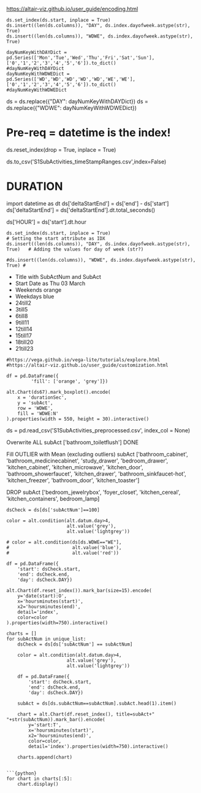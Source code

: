 https://altair-viz.github.io/user_guide/encoding.html

```{python}
ds.set_index(ds.start, inplace = True)
ds.insert((len(ds.columns)), "DAY", ds.index.dayofweek.astype(str), True)
ds.insert((len(ds.columns)), "WDWE", ds.index.dayofweek.astype(str), True)
```

```{python}
dayNumKeyWithDAYDict = pd.Series(['Mon','Tue','Wed','Thu','Fri','Sat','Sun'], ['0','1','2','3','4','5','6']).to_dict()
#dayNumKeyWithDAYDict
dayNumKeyWithWDWEDict = pd.Series(['WD','WD','WD','WD','WD','WE','WE'], ['0','1','2','3','4','5','6']).to_dict()
#dayNumKeyWithWDWEDict
```

ds = ds.replace({"DAY": dayNumKeyWithDAYDict})
ds = ds.replace({"WDWE": dayNumKeyWithWDWEDict})

# Pre-req = datetime is the index!
ds.reset_index(drop = True, inplace = True)


ds.to_csv('S1SubActivities_timeStampRanges.csv',index=False)

# DURATION
import datetime as dt
ds['deltaStartEnd'] = ds['end'] - ds['start']
ds['deltaStartEnd'] = ds['deltaStartEnd'].dt.total_seconds()

ds['HOUR'] = ds['start'].dt.hour

```{py}
ds.set_index(ds.start, inplace = True)                                      # Setting the start attribute as IDX
ds.insert((len(ds.columns)), "DAY", ds.index.dayofweek.astype(str), True)   # Adding the values for day of week (str?)

#ds.insert((len(ds.columns)), "WDWE", ds.index.dayofweek.astype(str), True) #
```

* Title with SubActNum and SubAct
* Start Date as Thu 03 March
* Weekends orange
* Weekdays blue
* 24till2
* 3till5
* 6till8
* 9till11
* 12till14
* 15till17
* 18till20
* 21till23


```{python}
#https://vega.github.io/vega-lite/tutorials/explore.html
#https://altair-viz.github.io/user_guide/customization.html
    
df = pd.DataFrame({ 
         'fill': ['orange', 'grey']})

alt.Chart(ds67).mark_boxplot().encode(
    x = 'durationSec',
    y = 'subAct',
    row = 'WDWE',
    fill = 'WDWE:N'
).properties(width = 550, height = 30).interactive()
```



ds = pd.read_csv('S1SubActivities_preprocessed.csv', index_col = None) 

Overwrite ALL
subAct ['bathroom_toiletflush'] DONE

Fill OUTLIER with Mean (excluding outliers)
subAct ['bathroom_cabinet', 'bathroom_medicinecabinet', 'study_drawer', 'bedroom_drawer',
        'kitchen_cabinet', 'kitchen_microwave', 'kitchen_door', 'bathroom_showerfaucet',
        'kitchen_drawer', 'bathroom_sinkfaucet-hot', 'kitchen_freezer', 'bathroom_door',
        'kitchen_toaster']
        
DROP
subAct ['bedroom_jewelrybox', 'foyer_closet', 'kitchen_cereal', 'kitchen_containers', bedroom_lamp]

```{python}
dsCheck = ds[ds['subActNum']==100]

color = alt.condition(alt.datum.day>4,
                      alt.value('grey'),
                      alt.value('lightgrey'))

# color = alt.condition(ds[ds.WDWE=="WE"],
#                       alt.value('blue'),
#                       alt.value('red'))

df = pd.DataFrame({ 
    'start': dsCheck.start,
    'end': dsCheck.end,
    'day': dsCheck.DAY})

alt.Chart(df.reset_index()).mark_bar(size=15).encode(
    y='date(start):O',
    x='hoursminutes(start)',
    x2='hoursminutes(end)',
    detail='index',
    color=color
).properties(width=750).interactive()
```

```{python}
charts = []
for subActNum in unique_list:
    dsCheck = ds[ds['subActNum'] == subActNum]
    
    color = alt.condition(alt.datum.day>4,
                      alt.value('grey'),
                      alt.value('lightgrey'))
    
    df = pd.DataFrame({ 
        'start': dsCheck.start, 
        'end': dsCheck.end,
        'day': dsCheck.DAY})
    
    subAct = ds[ds.subActNum==subActNum].subAct.head(1).item()

    chart = alt.Chart(df.reset_index(), title=subAct+" "+str(subActNum)).mark_bar().encode(
        y='start:T',
        x='hoursminutes(start)',
        x2='hoursminutes(end)',
        color=color,
        detail='index').properties(width=750).interactive()
    
    charts.append(chart)


```{python}
for chart in charts[:5]:
    chart.display()
```